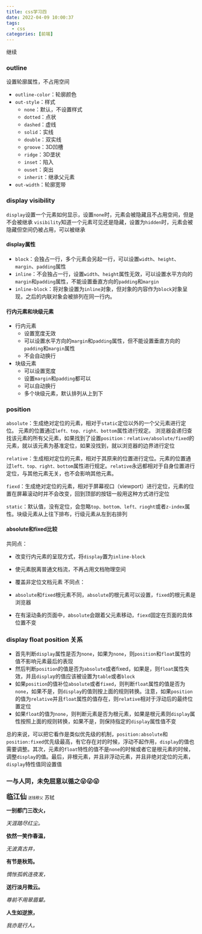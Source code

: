 ```yaml
---
title: css学习四
date: 2022-04-09 10:00:37
tags:
  - css
categories: [前端]
---
```


继续

### outline

设置轮廓属性，不占用空间

- `outline-color`：轮廓颜色
- `out-style`：样式
  - `none`：默认，不设置样式
  - `dotted`：点状
  - `dashed`：虚线
  - `solid`：实线
  - `double`：双实线
  - `groove`：3D凹槽
  - `ridge`：3D垄状
  - `inset`：陷入
  - `ouset`：突出
  - `inherit`：继承父元素
- `out-width`：轮廓宽带

### display visibility

`display`设置一个元素如何显示，设置`none`时，元素会被隐藏且不占用空间，但是不会被继承
`visibility`知道一个元素可见还是隐藏，设置为`hidden`时，元素会被隐藏但空间仍被占用，可以被继承

#### display属性

- `block`：会独占一行，多个元素会另起一行，可以设置`width`、`height`、`margin`、`padding`属性
- `inline`：不会独占一行，设置`width`、`height`属性无效，可以设置水平方向的`margin`和`padding`属性，不能设置垂直方向的`padding`和`margin`
- `inline-block`：将对象设置为`inline`对象，但对象的内容作为`block`对象呈现，之后的内联对象会被排列在同一行内。

#### 行内元素和块级元素

- 行内元素
  - 设置宽度无效
  - 可以设置水平方向的`margin`和`padding`属性，但不能设置垂直方向的`padding`和`margin`属性
  - 不会自动换行
- 块级元素
  - 可以设置宽度
  - 设置`margin`和`padding`都可以
  - 可以自动换行
  - 多个块级元素，默认排列从上到下

### position

`absolute`：生成绝对定位的元素，相对于`static`定位以外的一个父元素进行定位。
元素的位置通过`left、top、right、bottom`属性进行规定。
浏览器会递归查找该元素的所有父元素，如果找到了设置`position：relative/absolute/fixed`的元素，就以该元素为基准定位，如果没找到，就以浏览器的边界进行定位

`relative`：生成相对定位的元素，相对于其原来的位置进行定位。元素的位置通过`left、top、right、bottom`属性进行规定。`relative`永远都相对于自身位置进行定位，与其他元素无关，也不会影响其他元素。

`fiexd`：生成绝对定位的元素，相对于屏幕视口（viewport）进行定位，元素的位置在屏幕滚动时并不会改变，回到顶部的按钮一般用这种方式进行定位

`static`：默认值，没有定位，会忽略`top、bottom、left、rioght`或者`z-index`属性。块级元素从上往下排布，行级元素从左到右排列

#### absolute和fixed比较

共同点：

- 改变行内元素的呈现方式，将`display`置为`inline-block`
- 使元素脱离普通文档流，不再占用文档物理空间
- 覆盖非定位文档元素
不同点：

- `absolute`和`fixed`根元素不同，`absolute`的根元素可以设置，`fixed`的根元素是浏览器
- 在有滚动条的页面中，a`bsolute`会跟着父元素移动，`fiexd`固定在页面的具体位置不变

### display float position 关系

- 首先判断`display`属性是否为`none`，如果为`none`，则`position`和`float`属性的值不影响元素最后的表现
- 然后判断`position`的值是否为`absolute`或者fixed，如果是，则`float`属性失效，并且`displa`y的值应该被设置为`table`或者`block`
- 如果`position`的值补位`absolute`或者`fixed`，则判断`float`属性的值是否为`none`，如果不是，则`display`的值则按上面的规则转换。注意，如果`position`的值为`relative`并且`float`属性的值存在，则`relative`相对于浮动后的最终位置定位
- 如果`float`的值为`none`，则判断元素是否为根元素，如果是根元素则`display`属性按照上面的规则转换，如果不是，则保持指定的`display`属性值不变

总的来说，可以把它看作是类似优先级的机制，`position:absolute`和`position:fixed`优先级最高，有它存在对的时候，浮动不起作用，`display`的值也需要调整。其次，元素的`float`特性的值不是`none`的时候或者它是根元素的时候，调整`display`的值。最后，非根元素，并且非浮动元素，并且非绝对定位的元素，`display`特性值同设置值

### 一与人同，未免屈意以循之😜😜😜

**<font size=4>临江仙</font>** <font size=1>送钱穆父</font> <font size=2>苏轼</font>

**一别都门三改火，**

*天涯踏尽红尘。*

**依然一笑作春温，**

*无波真古井，*

**有节是秋筠。**

*惆怅孤帆连夜发，*

**送行淡月微云。**

*尊前不用翠眉颦。*

**人生如逆旅，**

*我亦是行人。*
